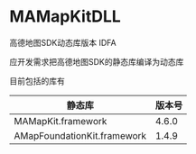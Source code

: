 # MAMapKitDLL
高德地图SDK动态库版本 IDFA

应开发需求把高德地图SDK的静态库编译为动态库

目前包括的库有

|静态库 | 版本号  |
| ---- | ---- |
| MAMapKit.framework | 4.6.0 |
| AMapFoundationKit.framework | 1.4.9     |  